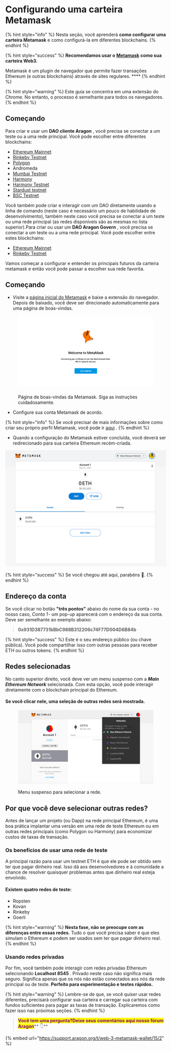 # Configurando uma carteira Metamask

{% hint style="info" %}
Nesta seção, você aprenderá **como configurar uma carteira Metamask** e como configurá-la em diferentes blockchains.&#x20;
{% endhint %}

{% hint style="success" %}
**Recomendamos usar o** [**Metamask**](https://metamask.io/) **como sua carteira Web3.**

Metamask é um plugin de navegador que permite fazer transações Ethereum (e outras blockchains) através de sites regulares. \*\*\*\*
{% endhint %}

{% hint style="warning" %}
Este guia se concentra em uma extensão do Chrome. No entanto, o processo é semelhante para todos os navegadores.
{% endhint %}

## Começando <a href="#getting-started" id="getting-started"></a>

Para criar e usar um **DAO cliente Aragon** , você precisa se conectar a um teste ou a uma rede principal. Você pode escolher entre diferentes blockchains:

* [Ethereum Mainnet](getting-started-with-ethereum.md)
* [Rinkeby Testnet](getting-started-with-rinkeby-testnet.md)
* [Polygon](getting-started-with-polygon.md)
* Andromeda
* [Mumbai Testnet](getting-started-with-mumbai-testnet.md)
* [Harmony](getting-started-with-harmony.md)
* [Harmony Testnet](getting-started-with-harmony-testnet.md)
* [Stardust testnet](getting-started-with-metis-andromeda.md)
* [BSC Testnet](getting-started-with-bsc-testnet.md)

Você também pode criar e interagir com um DAO diretamente usando a linha de comando (neste caso é necessário um pouco de habilidade de desenvolvimento), também neste caso você precisa se conectar a um teste ou uma rede principal (as redes disponíveis são as mesmas no lista superior).Para criar ou usar um **DAO Aragon Govern** , você precisa se conectar a um teste ou a uma rede principal. Você pode escolher entre estes blockchains:

* [Ethereum Mainnet](getting-started-with-ethereum.md)
* [Rinkeby Testnet](getting-started-with-rinkeby-testnet.md)

Vamos começar a configurar e entender os principais futuros da carteira metamask e então você pode passar a escolher sua rede favorita.

## Começando <a href="#getting-started-1" id="getting-started-1"></a>

* Visite a [página inicial do Metamask](https://metamask.io/) e baixe a extensão do navegador. Depois de baixado, você deve ser direcionado automaticamente para uma página de boas-vindas.

<figure><img src="../../.gitbook/assets/m-0.png" alt=""><figcaption><p>Página de boas-vindas da Metamask. Siga as instruções cuidadosamente.</p></figcaption></figure>

* Configure sua conta Metamask de acordo.

{% hint style="info" %}
Se você precisar de mais informações sobre como criar seu próprio perfil Metamask, você pode ir [aqui](https://docs.polygon.technology/docs/develop/metamask/hello/) .
{% endhint %}

* Quando a configuração do Metamask estiver concluída, você deverá ser redirecionado para sua carteira Ethereum recém-criada.

![Conta de Metamask](<../../.gitbook/assets/mm account (1).png>)

{% hint style="success" %}
Se você chegou até aqui, parabéns 🎉.
{% endhint %}

## Endereço da conta <a href="#account-address" id="account-address"></a>

Se você clicar no botão **"três pontos"** abaixo do nome da sua conta - no nosso caso, _Conta 1_ - um pop-up aparecerá com o endereço da sua conta. Deve ser semelhante ao exemplo abaixo:

> **0x931D387731bBbC988B312206c74F77D004D6B84b**

{% hint style="success" %}
Este é o seu endereço público (ou chave pública). Você pode compartilhar isso com outras pessoas para receber ETH ou outros tokens.
{% endhint %}

## Redes selecionadas <a href="#selected-networks" id="selected-networks"></a>

No canto superior direito, você deve ver um menu suspenso com a _**Main Ethereum Network**_ selecionada. Com esta opção, você pode interagir diretamente com o blockchain principal do Ethereum.

#### Se você clicar nele, uma seleção de outras redes será mostrada. <a href="#if-you-click-on-it-a-selection-of-other-networks-will-be-shown." id="if-you-click-on-it-a-selection-of-other-networks-will-be-shown."></a>

<figure><img src="../../.gitbook/assets/m-2.png" alt=""><figcaption><p>Menu suspenso para selecionar a rede.</p></figcaption></figure>



## Por que você deve selecionar outras redes? <a href="#why-should-you-select-other-networks" id="why-should-you-select-other-networks"></a>

Antes de lançar um projeto (ou Dapp) na rede principal Ethereum, é uma boa prática implantar uma versão em uma rede de teste Ethereum ou em outras redes principais (como Polygon ou Harmony) para economizar custos de taxas de transação.

### Os benefícios de usar uma rede de teste <a href="#the-benefits-of-using-a-testnet" id="the-benefits-of-using-a-testnet"></a>

A principal razão para usar um testnet ETH é que ele pode ser obtido sem ter que pagar dinheiro real. Isso dá aos desenvolvedores e à comunidade a chance de resolver quaisquer problemas antes que dinheiro real esteja envolvido.

#### Existem quatro redes de teste: <a href="#there-are-four-testnets" id="there-are-four-testnets"></a>

* Ropsten
* Kovan
* Rinkeby
* Goerli

{% hint style="warning" %}
**Nesta fase, não se preocupe com as diferenças entre essas redes.** Tudo o que você precisa saber é que eles simulam o Ethereum e podem ser usados ​​sem ter que pagar dinheiro real.
{% endhint %}

### Usando redes privadas <a href="#using-private-networks" id="using-private-networks"></a>

Por fim, você também pode interagir com redes privadas Ethereum selecionando **Localhost 8545** . Privado neste caso não significa mais seguro. Significa apenas que os nós não estão conectados aos nós da rede principal ou de teste. **Perfeito para experimentação e testes rápidos.**

{% hint style="warning" %}
Lembre-se de que, se você quiser usar redes diferentes, precisará configurar sua carteira e carregar sua carteira com fundos suficientes para pagar as taxas de transação. Explicaremos como fazer isso nas próximas seções.
{% endhint %}

> <mark style="color:purple;">**Você tem uma pergunta?Deixe seus comentários aqui nosso fórum Aragon**</mark>** 👇**

{% embed url="https://support.aragon.org/t/web-3-metamask-wallet/15/2" %}
